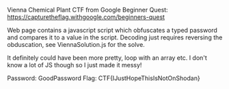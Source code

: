 Vienna Chemical Plant CTF from Google Beginner Quest: https://capturetheflag.withgoogle.com/beginners-quest

Web page contains a javascript script which obfuscates a typed password and compares it to a value in the script. Decoding just requires reversing the obduscation, see ViennaSolution.js for the solve. 

It definitely could have been more pretty, loop with an array etc. I don't know a lot of JS though so I just made it messy!

Password: GoodPassword
Flag: CTF{IJustHopeThisIsNotOnShodan}

